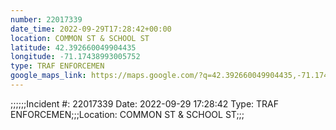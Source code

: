 ```yaml
---
number: 22017339
date_time: 2022-09-29T17:28:42+00:00
location: COMMON ST & SCHOOL ST
latitude: 42.392660049904435
longitude: -71.17438993005752
type: TRAF ENFORCEMEN
google_maps_link: https://maps.google.com/?q=42.392660049904435,-71.17438993005752
---
```


;;;;;;Incident #: 22017339  Date: 2022-09-29 17:28:42   Type: TRAF ENFORCEMEN;;;Location: COMMON ST & SCHOOL ST;;;
